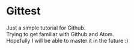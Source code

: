 Gittest
====
Just a simple tutorial for Github.<br>
Trying to get familiar with Github and Atom.<br>
Hopefully I will be able to master it in the future :)

